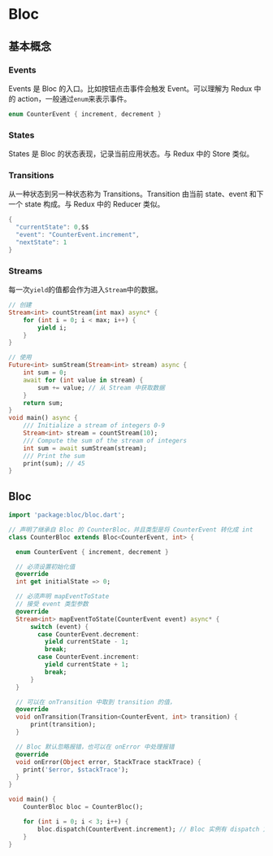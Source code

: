 # Bloc

## 基本概念

### Events

Events 是 Bloc 的入口。比如按钮点击事件会触发 Event。可以理解为 Redux 中的 action，一般通过`enum`来表示事件。

```dart
enum CounterEvent { increment, decrement }
```

### States

States 是 Bloc 的状态表现，记录当前应用状态。与 Redux 中的 Store 类似。

### Transitions

从一种状态到另一种状态称为 Transitions。Transition 由当前 state、event 和下一个 state 构成。与 Redux 中的 Reducer 类似。

```dart
{
  "currentState": 0,$$
  "event": "CounterEvent.increment",
  "nextState": 1
}
```

### Streams

每一次`yield`的值都会作为进入`Stream`中的数据。

```dart
// 创建
Stream<int> countStream(int max) async* {
    for (int i = 0; i < max; i++) {
        yield i;
    }
}

// 使用
Future<int> sumStream(Stream<int> stream) async {
    int sum = 0;
    await for (int value in stream) {
        sum += value; // 从 Stream 中获取数据
    }
    return sum;
}
void main() async {
    /// Initialize a stream of integers 0-9
    Stream<int> stream = countStream(10);
    /// Compute the sum of the stream of integers
    int sum = await sumStream(stream);
    /// Print the sum
    print(sum); // 45
}
```

## Bloc

```dart
import 'package:bloc/bloc.dart';

// 声明了继承自 Bloc 的 CounterBloc，并且类型是将 CounterEvent 转化成 int
class CounterBloc extends Bloc<CounterEvent, int> {

  enum CounterEvent { increment, decrement }

  // 必须设置初始化值
  @override
  int get initialState => 0;

  // 必须声明 mapEventToState
  // 接受 event 类型参数
  @override
  Stream<int> mapEventToState(CounterEvent event) async* {
      switch (event) {
        case CounterEvent.decrement:
          yield currentState - 1;
          break;
        case CounterEvent.increment:
          yield currentState + 1;
          break;
      }
  }

  // 可以在 onTransition 中取到 transition 的值，
  @override
  void onTransition(Transition<CounterEvent, int> transition) {
      print(transition);
  }

  // Bloc 默认忽略报错，也可以在 onError 中处理报错
  @override
  void onError(Object error, StackTrace stackTrace) {
    print('$error, $stackTrace');
  }
}

void main() {
    CounterBloc bloc = CounterBloc();

    for (int i = 0; i < 3; i++) {
        bloc.dispatch(CounterEvent.increment); // Bloc 实例有 dispatch 方法，并在调用后触发 mapEventToState
    }
}
```
